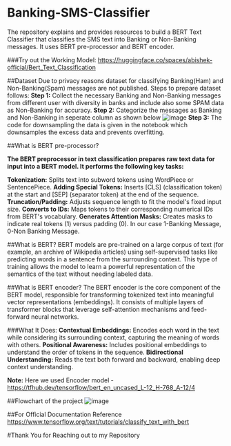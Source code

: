 # Banking-SMS-Classifier
The repository explains and provides resources to build a BERT Text Classifier that classifies the SMS text into Banking or Non-Banking messages. It uses BERT pre-processor and BERT encoder.

###Try out the Working Model: https://huggingface.co/spaces/abishek-official/Bert_Text_Classification

##Dataset
Due to privacy reasons dataset for classifying Banking(Ham) and Non-Banking(Spam) messages are not published. Steps to prepare dataset follows:
**Step 1:** Collect the necessary Banking and Non-Banking messages from different user with diversity in banks and include also some SPAM data as Non-Banking for accuracy.
**Step 2:** Categorize the messages as Banking and Non-Banking in seperate column as shown below
![image](https://github.com/user-attachments/assets/d1dc0f12-1fe9-4ad8-9ced-cd49cf038db4)
**Step 3:** The code for downsampling the data is given in the notebook which downsamples the excess data and prevents overfitting.


##What is BERT pre-processor?

**The BERT preprocessor in text classification prepares raw text data for input into a BERT model. It performs the following key tasks:**

**Tokenization:** Splits text into subword tokens using WordPiece or SentencePiece.
**Adding Special Tokens:** Inserts [CLS] (classification token) at the start and [SEP] (separator token) at the end of the sequence.
**Truncation/Padding:** Adjusts sequence length to fit the model's fixed input size.
**Converts to IDs:** Maps tokens to their corresponding numerical IDs from BERT's vocabulary.
**Generates Attention Masks:** Creates masks to indicate real tokens (1) versus padding (0). In our case 1-Banking Message, 0-Non Banking Message.

##What is BERT?
BERT models are pre-trained on a large corpus of text (for example, an archive of Wikipedia articles) using self-supervised tasks like predicting words in a sentence from the surrounding context. This type of training allows the model to learn a powerful representation of the semantics of the text without needing labeled data.

##What is BERT encoder?
The BERT encoder is the core component of the BERT model, responsible for transforming tokenized text into meaningful vector representations (embeddings). It consists of multiple layers of transformer blocks that leverage self-attention mechanisms and feed-forward neural networks.

###What It Does:
**Contextual Embeddings:** Encodes each word in the text while considering its surrounding context, capturing the meaning of words with others.
**Positional Awareness:** Includes positional embeddings to understand the order of tokens in the sequence.
**Bidirectional Understanding:** Reads the text both forward and backward, enabling deep context understanding.

**Note:** Here we used Encoder model - https://tfhub.dev/tensorflow/bert_en_uncased_L-12_H-768_A-12/4

##Flowchart of the project
![image](https://github.com/user-attachments/assets/dcedfb4b-c723-4c85-bf19-9b209e18c86b)


##For Official Documentation Reference
https://www.tensorflow.org/text/tutorials/classify_text_with_bert

#Thank You for Reaching out to my Repository

